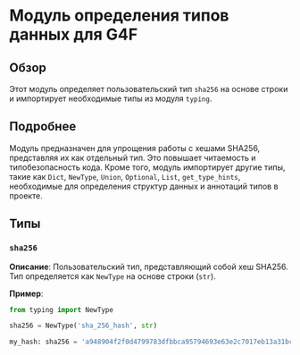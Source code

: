 # Модуль определения типов данных для G4F

## Обзор

Этот модуль определяет пользовательский тип `sha256` на основе строки и импортирует необходимые типы из модуля `typing`.

## Подробнее

Модуль предназначен для упрощения работы с хешами SHA256, представляя их как отдельный тип. Это повышает читаемость и типобезопасность кода.
Кроме того, модуль импортирует другие типы, такие как `Dict`, `NewType`, `Union`, `Optional`, `List`, `get_type_hints`, необходимые для определения структур данных и аннотаций типов в проекте.

## Типы

### `sha256`

**Описание**: Пользовательский тип, представляющий собой хеш SHA256.
Тип определяется как `NewType` на основе строки (`str`).

**Пример**:
```python
from typing import NewType

sha256 = NewType('sha_256_hash', str)

my_hash: sha256 = 'a948904f2f0d4799783dfbbca95794693e63e2c7017eb13a31bc15f72631918b'
